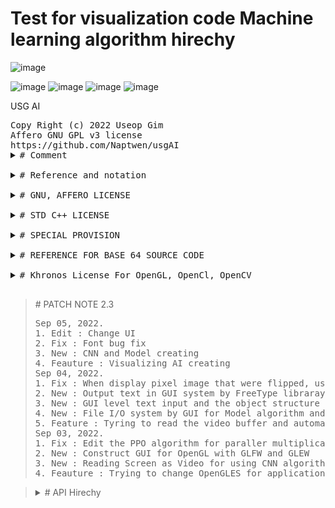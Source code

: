 # Test for visualization code Machine learning algorithm hirechy
![image](https://user-images.githubusercontent.com/47798805/188382340-eee39004-11c7-4e5d-b184-fa2a2fec63f5.png)

![image](https://user-images.githubusercontent.com/47798805/188350555-2660ac23-bbd1-4f07-a165-709a3340b3bb.png)
![image](https://user-images.githubusercontent.com/47798805/188350568-dfe416b1-c704-49e8-a2fd-49f500f80e20.png)
![image](https://user-images.githubusercontent.com/47798805/188350588-c5f11598-2628-4a91-978e-f35f25f24e63.png)
![image](https://user-images.githubusercontent.com/47798805/188350610-71cecf87-c685-492d-997f-bc4205329ee7.png)


<!DOCTYPE HTML>
<HTML>

<HEAD>
   USG AI
</HEAD>

<BODY>
   <PRE>
Copy Right (c) 2022 Useop Gim
Affero GNU GPL v3 license
https://github.com/Naptwen/usgAI
<details>
<summary># Comment</summary>
   I coded this program for creating an A. I with freedom under positive purpose
   for the world. So hope it is useful for mathematicians, programmers, scientists,
   and whoever is interested.
</details>
<details>
<summary># Reference and notation</summary>
   1. The origin of this software must not be misrepresented; you must not
   claim that you wrote the original software. If you use this software
   in a product, an acknowledgment in the product documentation would be
   appreciated but is not required.
   2. Altered source versions must be plainly marked as such,
   and must not be misrepresented as being the original software.
   3. This notice may not be removed or altered from any source distribution.
</details>
<details>
<summary># GNU, AFFERO LICENSE</summary>
   This file is part of the usg_AI Library
   you can redistribute it and/or modify it under the terms of the GNU Affero.
   Affero General Public License V3 as published by the Free Software
   Foundation. http://www.gnu.org/licenses/ But, WITHOUT ANY WARRANTY without
   even the implied warranty of MERCHANTABILITY or FITNESS FOR A PARTICULAR
   PURPOSE. See the GNU General Public License and Affero license for more details
</details>
<details>
<summary># STD C++ LICENSE</summary>
   The core part of standard c++ library is base on the using LLVM clang library
</details>
<details>
<summary># SPECIAL PROVISION</summary>
   To prevent and make users take responsibility, for the uncontrollable and
   unpredictable dangers in the future, a special provision for using this program
   for responsibility. This library is restricted about any purpose that breaks the
   Laws of Robotic including intentness, negligence, and recklessness also
   restricted and users take responsibility.
</details>
<details>
<summary># REFERENCE FOR BASE 64 SOURCE CODE</summary>

   base64.cpp and base64.h

   base64 encoding and decoding with C++.
   More information at
     <https://renenyffenegger.ch/notes/development/Base64/Encoding-and-decoding-base-64-with-cpp>

   Version: 2.rc.08 (release candidate)

   Copyright (C) 2004-2017, 2020, 2021 René Nyffenegger

   This source code is provided 'as-is', without any express or implied
   warranty. In no event will the author be held liable for any damages
   arising from the use of this software.

   Permission is granted to anyone to use this software for any purpose,
   including commercial applications, and to alter it and redistribute it
   freely, subject to the following restrictions:

   1. The origin of this source code must not be misrepresented; you must not
      claim that you wrote the original source code. If you use this source code
      in a product, an acknowledgment in the product documentation would be
      appreciated but is not required.

   2. Altered source versions must be plainly marked as such, and must not be
      misrepresented as being the original source code.

   3. This notice may not be removed or altered from any source distribution.

   René Nyffenegger rene.nyffenegger@adp-gmbh.ch
</details>
<details>
<summary># Khronos License For OpenGL, OpenCl, OpenCV</summary>
   The core part of OpenCL, OpenGL, OpenCV are following Khronos license
   https://www.khronos.org/legal/Khronos_Apache_2.0_CLA
</details>
</PRE>
</BODY>
<BLOCKQUOTE>
   <summary># PATCH NOTE 2.3</summary>
   <PRE>
Sep 05, 2022.
1. Edit : Change UI
2. Fix : Font bug fix
3. New : CNN and Model creating
4. Feauture : Visualizing AI creating
Sep 04, 2022.
1. Fix : When display pixel image that were flipped, using matrix transfer fixed it.
2. New : Output text in GUI system by FreeType libraray
3. New : GUI level text input and the object structure of integration GUI interface algorithm.
4. New : File I/O system by GUI for Model algorithm and Neural network algorithm
5. Feature : Tyring to read the video buffer and automatically creating CNN for neural net
Sep 03, 2022.
1. Fix : Edit the PPO algorithm for paraller multiplication
2. New : Construct GUI for OpenGL with GLFW and GLEW
3. New : Reading Screen as Video for using CNN algorithm
4. Feauture : Trying to change OpenGLES for application
</PRE>
</BLOCKQUOTE>
<BLOCKQUOTE>
   <details>Tree
      <BLOCKQUOTE>
         The mouse over text explains what is the function of header file and some header file is directly linked to the
         original code source website
      </BLOCKQUOTE>
      <summary># API Hirechy</summary>
      <ul class="menu">
         <li>
            <a href="https://github.com/Naptwen/usgAI"><span title="This is the main program">main.cpp</span></a>
            <ul class="submenu">
               <li><a href="https://github.com/Naptwen/usgAI"><span title="This is for connection GUI">usg_Khronos.hpp</span></a></li>
               <ul class="submenu">
                  <li><a href="https://github.com/Naptwen/usgAI"><span title="This is for graphic and UI object">usg_OpenGL.hpp</span></span></a></li>
                  <ul class="submenu">
                     <li><a href="https://github.com/Naptwen/usgAI"><span title="This is for text buffer on graphic interface">usg_FreeType.hpp</span></a></li>
                     <ul class="submenu">
                        <li><a href="http://freetype.org/"><button title="This is for free type API">ft2build.h</button>
                        </li>
                     </ul>
                     <li><a href="https://github.com/Naptwen/usgAI"><span title="This is for image and video">usg_OpenCV.hpp</span></a></li>
                     <ul class="submenu">
                        <li><a href="https://github.com/Naptwen/usgAI"><span title="This is for fragment shader for 3d object">shader.frag</span></li>
                        <li><a href="https://github.com/Naptwen/usgAI"><span title="This is for vertices shader for 3d object">shader.vert</span></li>
                        <li><a href="https://www.glfw.org/"><button
                                 title="This is for easy making OpenGL window">glfw3.h</button></li>
                        <li><a href="http://glew.sourceforge.net/"><button
                                 title="This is for easy making VAO for OpenGL">glew.h</button></li>
                        <li><a href="https://opencv.org/"><button title="This is for loading image">imgcode.h</button>
                        </li>
                        <li><a href="https://opencv.org/"><button title="This is for loading video">video.h</button>
                        </li>
                     </ul>
                  </ul>
               </ul>
               <li><a href="https://github.com/Naptwen/usgAI"><span title="This is for console user interface">usg_CLI.hpp</span></a></li>
               <ul class="submenu">
                  <li><a href="https://github.com/Naptwen/usgAI"><span title="This is for console interface for AI">usg_CLI_RL.hpp</span></a></li>
                  <ul class="submenu">
                     <li><a href="https://github.com/Naptwen/usgAI"><span title="This is for running AI program">usg_RL_AI.hpp</span></a></li>
                     <ul class="submenu">
                        <li><a href="https://github.com/Naptwen/usgAI"><span title="This is for multi threading agents">usg_RL_hivemind.hpp</span></a>
                        </li>
                        <ul class="submenu">
                           <li><a href="https://github.com/Naptwen/usgAI"><span
                                    title="This is for setting rule and enviroment">usg_RL_rule_book.hpp</span></a></li>
                           <ul class="submenu">
                              <li><a href="https://github.com/Naptwen/usgAI"><span title="This is for RL model algorithm">usg_RL_model.hpp</span></a>
                              </li>
                              <ul class="submenu">
                                 <li><a href="https://github.com/Naptwen/usgAI"><span
                                          title="This is for Neurla network algorithm">usg_Neural.hpp</span></a></li>
                                 <ul class="submenu">
                                    <li><a href="https://github.com/Naptwen/usgAI"><span
                                             title="This is for Neurla network functions">usg_Neural_function.hpp</span></a>
                                    </li>
                                    <ul class="submenu">
                                       <li><a href="https://github.com/Naptwen/usgAI"><span
                                                title="This is for CNN network algorithm">usg_CNN.hpp</span></a></li>
                                       <ul class="submenu">
                                          <li><a href="https://github.com/Naptwen/usgAI"><span
                                                   title="This is for CNN network functions">usg_CNN_function.hpp</span></a>
                                          </li>
                                          <ul class="submenu">
                                             <li><a href="https://github.com/Naptwen/usgAI"><span
                                                      title="This is for some convenient functinos">usg_etc_algorithm.hpp</span></a>
                                             </li>
                                             <ul class="submenu">
                                                <li><a
                                                      href="https://renenyffenegger.ch/notes/development/Base64/Encoding-and-decoding-base-64-with-cpp"><button
                                                         title="This is to reduce file size and communicate through network ">base_64.h</button></a>
                                                </li>
                                                <li><a href="https://github.com/Naptwen/usgAI"><span
                                                         title="This is for intersection between GPGPU and CPU">usg_vmatrix_Merge.hpp</span></a>
                                                </li>
                                                <ul class="submenu">
                                                   <li><a href="https://github.com/Naptwen/usgAI"><span
                                                            title="This is for matrix calculation algorithm base on standard vector container">usg_vmatrix.hpp</span></a>
                                                   </li>
                                                   <li><a href="https://github.com/Naptwen/usgAI"><span
                                                            title="This is for OpenCL gpgpu kernel interchange algorithm">usg_OpenCL.hpp</span></a>
                                                   </li>
                                                   <ul class="submenu">
                                                      <li><a href="https://www.khronos.org/opencl/"><button
                                                               title="This is for OpenCL">CL.h</button></a></li>
                                                   </ul>
                                                </ul>
                                             </ul>
                                          </ul>
                                       </ul>
                                    </ul>
                                 </ul>
                              </ul>
                           </ul>
                        </ul>
                     </ul>
                  </ul>
               </ul>
            </ul>
      </ul>
   </details>
</BLOCKQUOTE>

</HTML>

